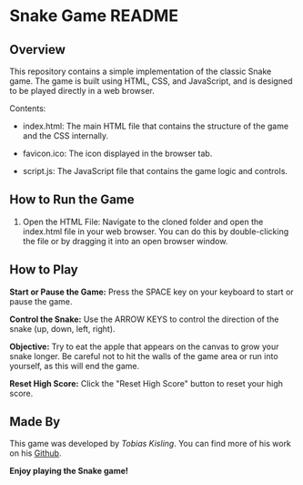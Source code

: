 # Snake Game README

## Overview

This repository contains a simple implementation of the classic Snake game. The game is built using HTML, CSS, and JavaScript, and is designed to be played directly in a web browser.

Contents:

- index.html: The main HTML file that contains the structure of the
          game and the CSS internally.

- favicon.ico: The icon displayed in the browser tab.

- script.js: The JavaScript file that contains the game logic and
              controls.

## How to Run the Game

 1. Open the HTML File: Navigate to the cloned folder and open the
    index.html file in your web browser. You can do this by
    double-clicking the file or by dragging it into an open browser
    window.

## How to Play

**Start or Pause the Game:**
Press the SPACE key on your keyboard to start or pause the game.

**Control the Snake:**
Use the ARROW KEYS to control the direction of the snake (up, down, left, right).

**Objective:**
Try to eat the apple that appears on the canvas to grow your snake longer.
Be careful not to hit the walls of the game area or run into yourself, as this will end the game.

**Reset High Score:**
Click the "Reset High Score" button to reset your high score.

## Made By

This game was developed by *Tobias Kisling*. You can find more of his work on his [Github](https://github.com/hasderhi).

**Enjoy playing the Snake game!**
